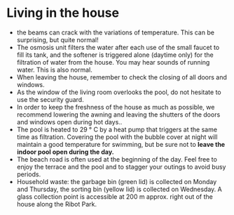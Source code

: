 ﻿# Living in the house 
- the beams can crack with the variations of temperature. This can be surprising, but quite normal!
- The osmosis unit filters the water after each use of the small faucet to fill its tank, and the softener is triggered alone (daytime only) for the filtration of water from the house. You may hear sounds of running water. This is also normal.
- When leaving the house, remember to check the closing of all doors and windows.
- As the window of the living room overlooks the pool, do not hesitate to use the security guard.
- In order to keep the freshness of the house as much as possible, we recommend lowering the awning and leaving the shutters of the doors and windows open during hot days..
- The pool is heated to 29 ° C by a heat pump that triggers at the same time as filtration. Covering the pool with the bubble cover at night will maintain a good temperature for swimming, but be sure not to **leave the indoor pool open during the day.** 
- The beach road is often used at the beginning of the day. Feel free to enjoy the terrace and the pool and to stagger your outings to avoid busy periods. 
- Household waste: the garbage bin (green lid) is collected on Monday and Thursday, the sorting bin (yellow lid) is collected on Wednesday. A glass collection point is accessible at 200 m approx. right out of the house along the Ribot Park.
